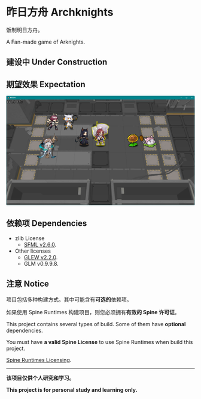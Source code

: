 # 昨日方舟  Archknights

饭制明日方舟。

A Fan-made game of Arknights.

## **建设中  Under Construction**

## 期望效果  Expectation

<img src="doc/assets/screenshot230520212027.png" width="800px">

## 依赖项 Dependencies

 - zlib License
	 - [SFML v2.6.0](https://github.com/SFML/SFML).
 - Other licenses
	 - [GLEW v2.2.0](https://github.com/nigels-com/glew).
	 - GLM v0.9.9.8.
<!--
 - Optional 可选的
	 - [Spine Runtimes v3.8](https://github.com/EsotericSoftware/spine-runtimes).
-->

## 注意 Notice

项目包括多种构建方式。其中可能含有**可选的**依赖项。

如果使用 Spine Runtimes 构建项目，则您必须拥有**有效的 Spine 许可证**。

This project contains several types of build. Some of them have **optional** dependencies.

You must have **a valid Spine License** to use Spine Runtimes when build this project.

[Spine Runtimes Licensing](https://github.com/EsotericSoftware/spine-runtimes#Licensing).

***

**该项目仅供个人研究和学习。**

**This project is for personal study and learning only.**
 
